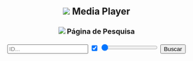 <script src="core.js"></script>

## <span style="display:block;text-align:center;"> ![](https://fcasfs-of.cloud-fs.net/Icon/mdpl.png)    Media Player </span>

### <span style="display:block;text-align:center;"> ![](https://fcasfs-of.cloud-fs.net/Icon/br.png)    Página de Pesquisa </span>


<div class="llk" style="width: 100%;  text-align: center;">
<form class="busca" action="https://fcasfs-of.cloud-fs.net/player/">
  <input type="text" value="" placeholder="ID..." id="textidf" name="fileID"/>
  <label class="container" data-tooltip="Visualização" data-flow="top">
    <input type="checkbox" checked="true" valeu="true" name="fileView"/>
    <span class="checkmark"></span></label>
  <label class="range" data-tooltip="Posição" data-flow="bottom"><span>  </span>
    <input type="range" min="1" max="99" value="1" name="select" id="fileSelect"/>
    <span class="value" style="color:#000;"></span>
  </label>
  <button type="submit" value="Buscar">Buscar</button>
</form>
</div>

<script>
  progressScriptfile("#fileSelect",".value");
</script>

<br/><br/>
